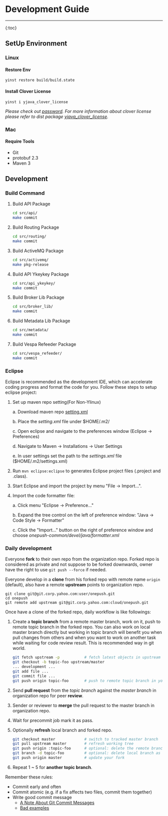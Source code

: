 # Development Guide #
---------------------------------------

{:toc}


## SetUp Environment ##


### Linux ###

#### Restore Env ####

`yinst restore build/build.state`

#### Install Clover License ####

`yinst i yjava_clover_license`

_Please check out [password]. For more information about clover license please refer to dist package [yjava_clover_license]._

### Mac ###
#### Require Tools ####
* Git
* protobuf 2.3
* Maven 3

## Development ##

### Build Command ###

1. Build API Package
    
    ```sh
    cd src/api/
    make commit
    ```
2. Build Routing Package
    
    ```sh
    cd src/routing/
    make commit
    ```
3. Build ActiveMQ Package
    
    ```sh
    cd src/activemq/
    make pkg-release
    ```
4. Build API Ykeykey Package
    
    ```sh
    cd src/api_ykeykey/
    make commit
    ```
5. Build Broker Lib Package
    
    ```sh
    cd src/broker_lib/
    make commit
    ```
6. Build Metadata Lib Package
    
    ```sh
    cd src/metadata/
    make commit
    ```
7. Build Vespa Refeeder Package
    
    ```sh
    cd src/vespa_refeeder/
    make commit
    ```


### Eclipse ###

Eclipse is recommended as the development IDE, which can accelerate coding progress and format the code for you. Follow these steps to setup eclipse project:
1. Set up maven repo setting(For Non-Ylinux)

    a. Download maven repo [setting.xml]
    
    b. Place the _setting.xml_ file under $HOME/.m2/
    
    c. Open eclipse and navigate to the preferences window (Eclipse -> Preferences)
    
    d. Navigate to Maven -> Installations -> User Settings
    
    e. In user settings set the path to the _settings.xml_ file ($HOME/.m2/settings.xml)
    
2. Run `mvn eclipse:eclipse` to generates Eclipse project files (.project and .class).

3. Start Eclipse and import the project by menu "File -> Import...". 

4. Import the code formatter file:

    a. Click menu "Eclipse -> Preference…"
    
    b. Expand the tree control on the left of preference window: "Java -> Code Style -> Formatter"

    c. Click the "Import…" button on the right of preference window and choose _onepush-common/devel/java/formatter.xml_
    
### Daily development

Everyone **fork** to their own repo from the organization repo.  Forked repo is
considered as private and not suppose to be forked downwards, owner have the
right to use `git push --force` if needed.

Everyone develop in a **clone** from his forked repo with remote name `origin`
(default), also have a remote **upstream** points to organization repo.

    git clone git@git.corp.yahoo.com:user/onepush.git
    cd onepush
    git remote add upstream git@git.corp.yahoo.com:cloud/onepush.git

Once have a clone of the forked repo, daily workflow is like followings:

1. Create a **topic branch** from a remote master branch, work on it, push to
   remote topic branch in the forked repo.  You can also work on local master
   branch directly but working in topic branch will benefit you when pull
   changes from others and when you want to work on another task while waiting
   for code review result.  This is recommended way in git world.

    ```sh
    git fetch upstream -p           # fetch latest objects in upstream
    git checkout -b topic-foo upstream/master
    ... development ...
    git add file ...
    git commit file ...
    git push origin topic-foo       # push to remote topic branch in your fork
    ```

2. Send **pull request** from the _topic branch_ against the _master branch_
   in organization repo for peer **review**.

3. Sender or reviewer to **merge** the pull request to the master branch in
   organization repo.
4. Wait for precommit job mark it as pass.

5. Optionally **refresh** local branch and forked repo.

    ```sh
    git checkout master             # switch to tracked master branch
    git pull upstream master        # refresh working tree
    git push origin :topic-foo      # optional: delete the remote branch
    git branch -d topic-foo         # optional: delete local branch as well
    git push origin master          # update your fork
    ```

6. Repeat 1 ~ 5 for **another topic branch**.

Remember these rules:

- Commit early and often
- Commit atomic (e.g. if a fix affects two files, commit them together)
- Write good commit message
  - [A Note About Git Commit Messages]
  - [Bad examples]


[password]:http://pepe.corp.yahoo.com/clover.key
[yjava_clover_license]:http://dist.corp.yahoo.com/by-package/yjava_clover_license/
[setting.xml]:http://svn.corp.yahoo.com/view/yahoo/media/mediaqa/trunk/tools/maven/settings.xml?view=co
[A Note About Git Commit Messages]:http://tbaggery.com/2008/04/19/a-note-about-git-commit-messages.html
[Bad examples]:http://www.commitlogsfromlastnight.com/


